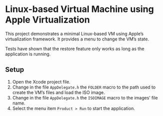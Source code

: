 Linux-based Virtual Machine using Apple Virtualization
======================================================
This project demonstrates a minimal Linux-based VM using Apple’s virtualization framework. It provides a menu to change the VM’s state.

Tests have shown that the restore feature only works as long as the application is running.

Setup
-----
1. Open the Xcode project file.
2. Change in the file `AppDelegate.h` the `FOLDER` macro to the path used to create the VM’s files and load the ISO image.
3. Change in the file `AppDelegate.h` the `ISOIMAGE` macro to the images’ file name.
4. Select the menu item `Product > Run` to start the application.
